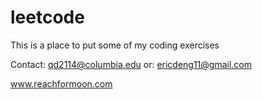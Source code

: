 leetcode
========
This is a place to put some of my coding exercises

Contact: qd2114@columbia.edu
or: ericdeng11@gmail.com

www.reachformoon.com
